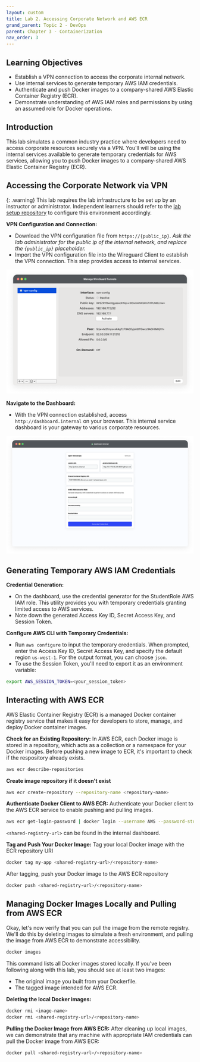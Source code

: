 ```yaml
---
layout: custom
title: Lab 2. Accessing Corporate Network and AWS ECR
grand_parent: Topic 2 - DevOps
parent: Chapter 3 - Containerization
nav_order: 3
---
```


## Learning Objectives
- Establish a VPN connection to access the corporate internal network.
- Use internal services to generate temporary AWS IAM credentials.
- Authenticate and push Docker images to a company-shared AWS Elastic Container Registry (ECR).
- Demonstrate understanding of AWS IAM roles and permissions by using an assumed role for Docker operations.

## Introduction
This lab simulates a common industry practice where developers need to access corporate resources securely via a VPN. You'll will be using the internal services available to generate temporary credentials for AWS services, allowing you to push Docker images to a company-shared AWS Elastic Container Registry (ECR).

## Accessing the Corporate Network via VPN

{: .warning}
This lab requires the lab infrastructure to be set up by an instructor or administrator. Independent learners should refer to the [lab setup repository](https://github.com/open-devsecops/lab-infra-setup/tree/main/topic-2-devops-lab/aws) to configure this environment accordingly.

**VPN Configuration and Connection:**
- Download the VPN configuration file from `https://{public_ip}`. _Ask the lab administrator for the public ip of the internal network, and replace the `{public_ip}` placeholder._
- Import the VPN configuration file into the Wireguard Client to establish the VPN connection. This step provides access to internal services.

![wireguard interface](./imgs/wireguard.png)

**Navigate to the Dashboard:**
- With the VPN connection established, access `http://dashboard.internal` on your browser. This internal service dashboard is your gateway to various corporate resources.

![dashboard webpage](./imgs/dashboard.png)

## Generating Temporary AWS IAM Credentials

**Credential Generation:**
- On the dashboard, use the credential generator for the StudentRole AWS IAM role. This utility provides you with temporary credentials granting limited access to AWS services.
- Note down the generated Access Key ID, Secret Access Key, and Session Token.

**Configure AWS CLI with Temporary Credentials:**
- Run `aws configure` to input the temporary credentials. When prompted, enter the Access Key ID, Secret Access Key, and specify the default region `us-west-1`. For the output format, you can choose `json`.
- To use the Session Token, you'll need to export it as an environment variable:

```bash
export AWS_SESSION_TOKEN=<your_session_token>
```

## Interacting with AWS ECR
AWS Elastic Container Registry (ECR) is a managed Docker container registry service that makes it easy for developers to store, manage, and deploy Docker container images.

**Check for an Existing Repository:**
In AWS ECR, each Docker image is stored in a repository, which acts as a collection or a namespace for your Docker images. Before pushing a new image to ECR, it's important to check if the respository already exists.

```bash
aws ecr describe-repositories
```

**Create image repository if it doesn't exist**
```bash
aws ecr create-repository --repository-name <repository-name>
```

**Authenticate Docker Client to AWS ECR:**
Authenticate your Docker client to the AWS ECR service to enable pushing and pulling images.

```bash
aws ecr get-login-password | docker login --username AWS --password-stdin <shared-registry-url>
```
`<shared-registry-url>` can be found in the internal dashboard.

**Tag and Push Your Docker Image:**
Tag your local Docker image with the ECR repository URI

```bash
docker tag my-app <shared-registry-url>/<repository-name>
```

After tagging, push your Docker image to the AWS ECR repository

```bash
docker push <shared-registry-url>/<repository-name>
```

## Managing Docker Images Locally and Pulling from AWS ECR
Okay, let's now verify that you can pull the image from the remote registry. We'll do this by deleting images to simulate a fresh environment, and pulling the image from AWS ECR to demonstrate accessibility.

```bash
docker images
```

This command lists all Docker images stored locally. If you've been following along with this lab, you should see at least two images:
- The original image you built from your Dockerfile.
- The tagged image intended for AWS ECR.

**Deleting the local Docker images:**
```bash
docker rmi <image-name>
docker rmi <shared-registry-url>/<repository-name>
```

**Pulling the Docker Image from AWS ECR:**
After cleaning up local images, we can demonstrate that any machine with appropriate IAM credentials can pull the Docker image from AWS ECR:
```bash
docker pull <shared-registry-url>/<repository-name>
```
